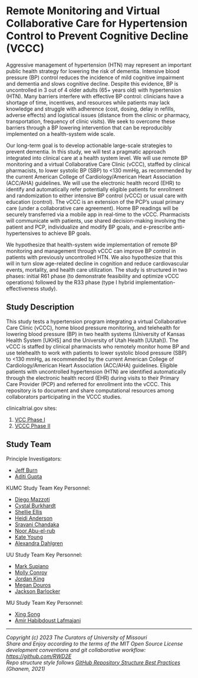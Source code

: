 # Remote Monitoring and Virtual Collaborative Care for Hypertension Control to Prevent Cognitive Decline (VCCC)

Aggressive management of hypertension (HTN) may represent an important public health strategy for lowering the risk of dementia. Intensive blood pressure (BP) control reduces the incidence of mild cognitive impairment and dementia and slows cognitive decline. Despite this evidence, BP is uncontrolled in 3 out of 4 older adults (65+ years old) with hypertension (HTN). Many barriers interfere with effective BP control: clinicians have a shortage of time, incentives, and resources while patients may lack knowledge and struggle with adherence (cost, dosing, delay in refills, adverse effects) and logistical issues (distance from the clinic or pharmacy, transportation, frequency of clinic visits). We seek to overcome these barriers through a BP lowering intervention that can be reproducibly implemented on a health-system wide scale. 

Our long-term goal is to develop actionable large-scale strategies to prevent dementia. In this study, we will test a pragmatic approach integrated into clinical care at a health system level. We will use remote BP monitoring and a virtual Collaborative Care Clinic (vCCC), staffed by clinical pharmacists, to lower systolic BP (SBP) to <130 mmHg, as recommended by the current American College of Cardiology/American Heart Association (ACC/AHA) guidelines. We will use the electronic health record (EHR) to identify and automatically refer potentially eligible patients for enrollment and randomization to either intensive BP control (vCCC) or usual care with education (control). The vCCC is an extension of the PCP’s usual primary care (under a collaborative care agreement). Home BP readings will be securely transferred via a mobile app in real-time to the vCCC. Pharmacists will communicate with patients, use shared decision-making involving the patient and PCP, individualize and modify BP goals, and e-prescribe anti-hypertensives to achieve BP goals.

We hypothesize that health-system wide implementation of remote BP monitoring and management through vCCC can improve BP control in patients with previously uncontrolled HTN.  We also hypothesize that this will in turn slow age-related decline in cognition and reduce cardiovascular events, mortality, and health care utilization.  The study is structured in two phases: initial R61 phase (to demonstrate feasibility and optimize vCCC operations) followed by the R33 phase (type I hybrid implementation-effectiveness study). 


## Study Description

This study tests a hypertension program integrating a virtual Collaborative Care Clinic (vCCC), home blood pressure monitoring, and telehealth for lowering blood pressure (BP) in two health systems (University of Kansas Health System [UKHS] and the University of Utah Health [UUtah]). The vCCC is staffed by clinical pharmacists who remotely monitor home BP and use telehealth to work with patients to lower systolic blood pressure (SBP) to <130 mmHg, as recommended by the current American College of Cardiology/American Heart Association (ACC/AHA) guidelines. Eligible patients with uncontrolled hypertension (HTN) are identified automatically through the electronic health record (EHR) during visits to their Primary Care Provider (PCP) and referred for enrollment into the vCCC. This repository is to document and share computational resources among collaborators participating in the VCCC studies. 

clinicaltrial.gov sites: 
1. [VCC Phase I](https://clinicaltrials.gov/ct2/show/NCT04585880?term=Remote+Monitoring+and+Virtual+Collaborative+Care+for+Hypertension+Control+to+Prevent+Cognitive+Decline&draw=2&rank=2)
2. [VCCC Phase II](https://clinicaltrials.gov/ct2/show/NCT05138601?term=Remote+Monitoring+and+Virtual+Collaborative+Care+for+Hypertension+Control+to+Prevent+Cognitive+Decline&draw=2&rank=1)

## Study Team
Principle Investigators:
- [Jeff Burn](mailto:jburns2@kumc.edu)
- [Aditi Gupta](mailto:agupta@kumc.edu)

KUMC Study Team Key Personnel: 
- [Diego Mazzoti](mailto:droblesmazzotti@kumc.edu)
- [Cystal Burkhardt](mailto:cburkhardt2@kumc.edu)
- [Shellie Ellis](mailto:sellis4@kumc.edu)
- [Heidi Anderson](mailto:handerson8@kumc.edu)
- [Sravani Chandaka](mailto:schandaka@kumc.edu)
- [Noor Abu-el-rub](mailto:nabuelrub@kumc.edu)
- [Kate Young](mailto:kyoung14@kumc.edu)
- [Alexandra Dahlgren](mailto:adahlgren@kumc.edu)

UU Study Team Key Personnel: 
- [Mark Supiano](mailto:u0507532@umail.utah.edu)
- [Molly Conroy](mailto:molly.conroy@hsc.utah.edu)
- [Jordan King](mailto:jordan.king@hsc.utah.edu)
- [Megan Douros](mailto:megan.douros@hsc.utah.edu)
- [Jackson Barlocker](mailto:jackson.barlocker@hsc.utah.edu)

MU Study Team Key Personnel: 
- [Xing Song](mailto:xsm7f@health.missouri.edu)
- [Amir Habibdoust Lafmajani](mailto:ahb3b@umsystem.edu)



******************************************************************************************

*Copyright (c) 2023 The Curators of University of Missouri* <br/>
*Share and Enjoy according to the terms of the MIT Open Source License* <br/>
*development conventions and git collaborative workflow: https://github.com/RWD2E* <br/>
*Repo structure style follows [GitHub Repository Structure Best Practices](https://soulaimanghanem.medium.com/github-repository-structure-best-practices-248e6effc405) (Ghanem, 2021)*